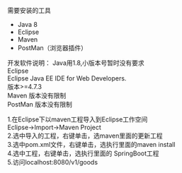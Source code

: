 需要安装的工具  
* Java 8
* Eclipse
* Maven
* PostMan（浏览器插件）

开发软件说明：
    Java用1.8,小版本号暂时没有要求    
    Eclipse    
        Eclipse Java EE IDE for Web Developers.    
        版本>=4.7.3    
    Maven
        版本没有限制    
    PostMan
        版本没有限制

1.在Eclipse下以maven工程导入到Eclipse工作空间    
  Eclipse->Import->Maven Project    
2.选中导入的工程，右键单击，选maven里面的更新工程  
3.选中pom.xml文件，右键单击，选执行里面的maven install    
4.选中工程，右键单击，选执行里面的 SpringBoot工程    
5.访问localhost:8080/v1/goods    
